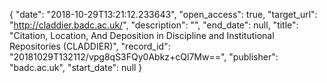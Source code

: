 {
  "date": "2018-10-29T13:21:12.233643", 
  "open_access": true, 
  "target_url": "http://claddier.badc.ac.uk/", 
  "description": "", 
  "end_date": null, 
  "title": "Citation, Location, And Deposition in Discipline and Institutional Repositories (CLADDIER)", 
  "record_id": "20181029T132112/vpg8qS3FQy0Abkz+cQl7Mw==", 
  "publisher": "badc.ac.uk", 
  "start_date": null
}


